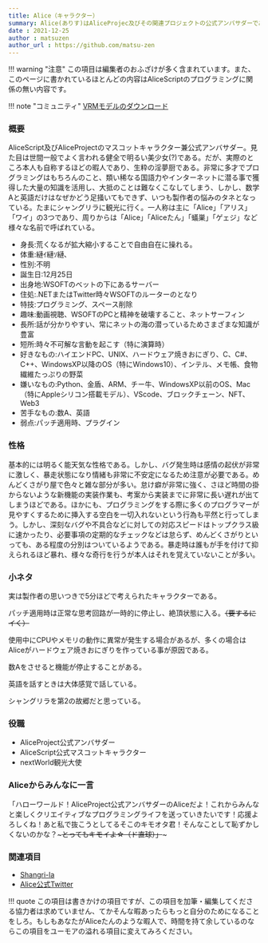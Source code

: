 ```yaml
---
title: Alice（キャラクター）
summary: Alice(ありす)はAliceProjec及びその関連プロジェクトの公式アンバサダーである。
date : 2021-12-25
author : matsuzen
author_url : https://github.com/matsu-zen
---
```


!!! warning "注意"
    この項目は編集者のおふざけが多く含まれています。また、このページに書かれているほとんどの内容はAliceScriptのプログラミングに関係の無い内容です。

!!! note "コミュニティ"
    [VRMモデルのダウンロード](https://download.wsoft.gq/WS00086)

### 概要
AliceScript及びAliceProjectのマスコットキャラクター兼公式アンバサダー。見た目は世間一般でよく言われる健全で明るい美少女(?)である。だが、実際のところ本人も自称するほどの暇人であり、生粋の淫夢厨である。非常に多才でプログラミングはもちろんのこと、類い稀なる国語力やインターネットに潜る事で獲得した大量の知識を活用し、大抵のことは難なくこなしてしまう、しかし、数学Aと英語だけはなぜかどう足掻いてもできず、いつも製作者の悩みのタネとなっている。たまにシャングリラに観光に行く。一人称は主に「Alice」「アリス」「ワイ」の3つであり、周りからは「Alice」「Aliceたん」「蟻巣」「ゲェジ」など様々な名前で呼ばれている。

* 身長:荒くなるが拡大縮小することで自由自在に操れる。
* 体重:縺ｲ縺ｿ縺､
* 性別:不明
* 誕生日:12月25日
* 出身地:WSOFTのベットの下にあるサーバー
* 住処:.NETまたはTwitter時々WSOFTのルーターのとなり
* 特技:プログラミング、スペース削除
* 趣味:動画視聴、WSOFTのPCと精神を破壊すること、ネットサーフィン
* 長所:話が分かりやすい、常にネットの海の潜っているためさまざまな知識が豊富
* 短所:時々不可解な言動を起こす（特に演算時）
* 好きなもの:ハイエンドPC、UNIX、ハードウェア焼きおにぎり、C、C#、C++、WindowsXP以降のOS（特にWindows10）、インテル、メモ帳、食物繊維たっぷりの野菜
* 嫌いなもの:Python、金盾、ARM、チー牛、WindowsXP以前のOS、Mac（特にAppleシリコン搭載モデル）、VScode、ブロックチェーン、NFT、Web3
* 苦手なもの:数A、英語
* 弱点:パッチ適用時、プラグイン

### 性格
基本的には明るく能天気な性格である。しかし、バグ発生時は感情の起伏が非常に激しく、暴走状態になり情緒も非常に不安定になるため注意が必要である。めんどくさがり屋で色々と雑な部分が多い。怠け癖が非常に強く、さほど時間の掛からないような新機能の実装作業も、考案から実装までに非常に長い遅れが出てしまうほどである。ほかにも、プログラミングをする際に多くのプログラマーが見やすくするために挿入する空白を一切入れないという行為も平然と行ってしまう。しかし、深刻なバグや不具合などに対しての対応スピードはトップクラス級に速かったり、必要事項の定期的なチェックなどは怠らず、めんどくさがりといっても、ある程度の分別はついているようである。暴走時は誰もが手を付けて抑えられるほど暴れ、様々な奇行を行うが本人はそれを覚えていないことが多い。

### 小ネタ
実は製作者の思いつきで5分ほどで考えられたキャラクターである。

パッチ適用時は正常な思考回路が一時的に停止し、絶頂状態に入る。~~（要するにイく）~~

使用中にCPUやメモリの動作に異常が発生する場合があるが、多くの場合はAliceがハードウェア焼きおにぎりを作っている事が原因である。

数Aをさせると機能が停止することがある。

英語を話すときは大体感覚で話している。

シャングリラを第2の故郷だと思っている。

### 役職
- AliceProject公式アンバサダー
- AliceScript公式マスコットキャラクター
- nextWorld観光大使

### Aliceからみんなに一言
「ハローワールド！AliceProject公式アンバサダーのAliceだよ！これからみんなと楽しくクリエイティブなプログラミングライフを送っていきたいです！応援よろしくね！あと私で抜こうとしてるそこのキモオタ君！そんなことして恥ずかしくないのかな？~~~とってもキモイよ☆（ド直球）」~~~

### 関連項目

* [Shangri-la](../from-wsoftscript)
* [Alice公式Twitter](https://twitter.com/Alice95563264)

!!! quote
    この項目は書きかけの項目ですが、この項目を加筆・編集してくださる協力者は求めていません、てかそんな暇あったらもっと自分のためになることをしろ。もしもあなたがAliceたんのような暇人で、時間を持て余しているのならこの項目をユーモアの溢れる項目に変えてみろください。
